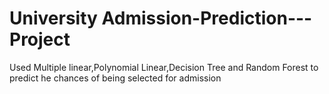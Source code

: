 # University Admission-Prediction---Project
Used Multiple linear,Polynomial Linear,Decision Tree and Random Forest to predict he chances of being selected for admission
